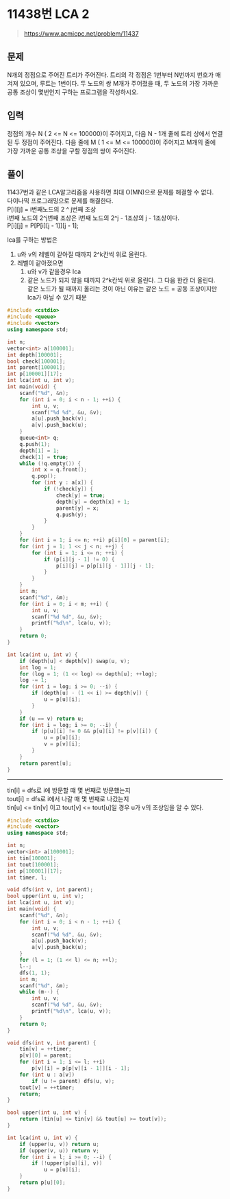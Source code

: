 # 11438번 LCA 2
>https://www.acmicpc.net/problem/11437

## 문제
N개의 정점으로 주어진 트리가 주어진다. 트리의 각 정점은 1번부터 N번까지 번호가 매겨져 있으며, 루트는 1번이다. 두 노드의 쌍 M개가 주어졌을 때, 두 노드의 가장 가까운 공통 조상이 몇번인지 구하는 프로그램을 작성하시오.  

## 입력
정점의 개수 N ( 2 <= N <= 100000)이 주어지고, 다음 N - 1개 줄에 트리 상에서 연결된 두 정점이 주어진다. 다음 줄에 M ( 1 <= M <= 100000)이 주어지고 M개의 줄에 가장 가까운 공통 조상을 구할 정점의 쌍이 주어진다.  

## 풀이
11437번과 같은 LCA알고리즘을 사용하면 최대 O(MN)으로 문제를 해결할 수 없다.  
다이나믹 프로그래밍으로 문제를 해결한다.  
P[i][j] = i번째노드의 2 ^ j번째 조상  
i번째 노드의 2^j번째 조상은 i번째 노드의 2^j - 1조상의 j - 1조상이다.  
P[i][j] = P[P[i][j - 1]][j - 1];  

lca를 구하는 방법은  
1. u와 v의 레벨이 같아질 때까지 2^k칸씩 위로 올린다.  
2. 레벨이 같아졌으면  
    1. u와 v가 같을경우 lca  
    2. 같은 노드가 되지 않을 때까지 2^k칸씩 위로 올린다. 그 다음 한칸 더 올린다.  
    같은 노드가 될 때까지 올리는 것이 아닌 이유는 같은 노드 = 공동 조상이지만 lca가 아닐 수 있기 때문  

```cpp
#include <cstdio>
#include <queue>
#include <vector>
using namespace std;

int n;
vector<int> a[100001];
int depth[100001];
bool check[100001];
int parent[100001];
int p[100001][17];
int lca(int u, int v);
int main(void) {
    scanf("%d", &n);
    for (int i = 0; i < n - 1; ++i) {
        int u, v;
        scanf("%d %d", &u, &v);
        a[u].push_back(v);
        a[v].push_back(u);
    }
    queue<int> q;
    q.push(1);
    depth[1] = 1;
    check[1] = true;
    while (!q.empty()) {
        int x = q.front();
        q.pop();
        for (int y : a[x]) {
            if (!check[y]) {
                check[y] = true;
                depth[y] = depth[x] + 1;
                parent[y] = x;
                q.push(y);
            }
        }
    }
    for (int i = 1; i <= n; ++i) p[i][0] = parent[i];
    for (int j = 1; 1 << j < n; ++j) {
        for (int i = 1; i <= n; ++i) {
            if (p[i][j - 1] != 0) {
                p[i][j] = p[p[i][j - 1]][j - 1];
            }
        }
    }
    int m;
    scanf("%d", &m);
    for (int i = 0; i < m; ++i) {
        int u, v;
        scanf("%d %d", &u, &v);
        printf("%d\n", lca(u, v));
    }
    return 0;
}

int lca(int u, int v) {
    if (depth[u] < depth[v]) swap(u, v);
    int log = 1;
    for (log = 1; (1 << log) <= depth[u]; ++log);
    log -= 1;
    for (int i = log; i >= 0; --i) {
        if (depth[u] - (1 << i) >= depth[v]) {
            u = p[u][i];
        }
    }
    if (u == v) return u;
    for (int i = log; i >= 0; --i) {
        if (p[u][i] != 0 && p[u][i] != p[v][i]) {
            u = p[u][i];
            v = p[v][i];
        }
    }
    return parent[u];
}
```
---
tin[i] = dfs로 i에 방문할 떄 몇 번째로 방문했는지  
tout[i] = dfs로 i에서 나갈 때 몇 번째로 나갔는지  
tin[u] <= tin[v] 이고 tout[v] <= tout[u]일 경우 u가 v의 조상임을 알 수 있다.  

```cpp
#include <cstdio>
#include <vector>
using namespace std;

int n;
vector<int> a[100001];
int tin[100001];
int tout[100001];
int p[100001][17];
int timer, l;

void dfs(int v, int parent);
bool upper(int u, int v);
int lca(int u, int v);
int main(void) {
    scanf("%d", &n);
    for (int i = 0; i < n - 1; ++i) {
        int u, v;
        scanf("%d %d", &u, &v);
        a[u].push_back(v);
        a[v].push_back(u);
    }
    for (l = 1; (1 << l) <= n; ++l);
    l--;
    dfs(1, 1);
    int m;
    scanf("%d", &m);
    while (m--) {
        int u, v;
        scanf("%d %d", &u, &v);
        printf("%d\n", lca(u, v));
    }
    return 0;
}

void dfs(int v, int parent) {
    tin[v] = ++timer;
    p[v][0] = parent;
    for (int i = 1; i <= l; ++i)
        p[v][i] = p[p[v][i - 1]][i - 1];
    for (int u : a[v])
        if (u != parent) dfs(u, v);
    tout[v] = ++timer;
    return;
}

bool upper(int u, int v) {
    return (tin[u] <= tin[v] && tout[u] >= tout[v]);
}

int lca(int u, int v) {
    if (upper(u, v)) return u;
    if (upper(v, u)) return v;
    for (int i = l; i >= 0; --i) {
        if (!upper(p[u][i], v))
            u = p[u][i];
    }
    return p[u][0];
}
```
